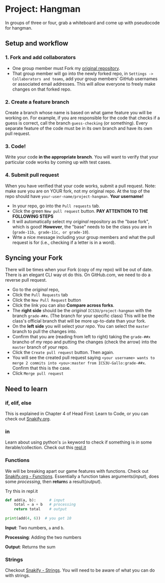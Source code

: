 # Project: Hangman

In groups of three or four, grab a whiteboard and come up with pseudocode for hangman.

## Setup and workflow
### 1. Fork and add collaborators
- One group member must Fork my [original repository](https://github.com/ICS3U-Gallo/project-hangman).
- That group member will go into the newly forked repo, in `Settings -> Collaborators and teams`, add your group members' GitHub usernames or associated email addresses. This will allow everyone to freely make changes on that forked repo.

### 2. Create a feature branch
Create a branch whose name is based on what game feature you will be working on. For example, if you are responsible for the code that checks if a guess is correct, call the branch `guess-checking` (or something). Every separate feature of the code must be in its own branch and have its own pull request.

### 3. Code!
Write your code **in the appropriate branch**. You will want to verify that your particular code works by coming up with test cases.

### 4. Submit pull request
When you have verified that your code works, submit a pull request. Note: make sure you are on YOUR fork, not my original repo. At the top of the repo should have `your-user-name/project-hangman`. **Your username!**
- In your repo, go into the `Pull requests` tab.
- Click the green `New pull request` button.
**PAY ATTENTION TO THE FOLLOWING STEPS**
- It will automatically select my *original* repository as the "base fork", which is good! **However**, the "base" needs to be the class you are in (`grade-11b, grade-11c, or grade-10`).
- Wrte a nice message including your group members and what the pull request is for (i.e., checking if a letter is in a word).

## Syncing your Fork
There will be times when your Fork (copy of my repo) will be out of date. There is an elegant CLI way ot do this. On GitHub.com, we need to do a reverse pull request. 
- Go to the *original* repo,
- Click the `Pull Requests` tab
- Click the `New Pull Request` button
- Click the link you can also **Compare across forks**.
- The **right side** should be the *original* `ICS3U/project-hangman` with the branch `grade-##x`. (The branch for your specific class) This will be the class's official branch that will be more up-to-date than your fork.
- On the **left side** you will select *your repo*. You can select the `master` branch to pull the changes into.
- Confirm that you are (reading from left to right) taking the `grade-##x` brancho of *my* repo and putting the changes (check the arrow) into the `master` branch of *your* repo.
- Click the `Create pull request` button. Then again.
- You will see the created pull request saying `<your username> wants to merge 2 commits into <you>:master from ICS3U-Gallo:grade-##x`.
Confirm that this is the case.
- Click `Merge pull request`


## Need to learn
### if, elif, else
This is explained in Chapter 4 of Head First: Learn to Code, or you can check out [Snakify.org](https://snakify.org/en/lessons/if_then_else_conditions/).

### in
Learn about using python's `in` keyword to check if something is *in* some iterable/collection. Check out this [repl.it](https://repl.it/@DanielGallo/Python-IN)

### Functions
We will be breaking apart our game features with functions. Check out [Snakify.org - Functions](https://snakify.org/en/lessons/functions/).
Essentially a function takes arguments(*input*), does some *processing*, then **return**s a result(*output*).

Try this in repl.it
```python
def add(a, b):      # input
    total = a + b   # processing
    return total    # output
  
print(add(4, 6))  # you get 10
```
**Input**: Two numbers, `a` and `b`.

**Processing**: Adding the two numbers

**Output**: Returns the sum

### Strings
Checkout [Snakify - Strings](https://snakify.org/en/lessons/strings_str/). You will need to be aware of what you can do with strings.
